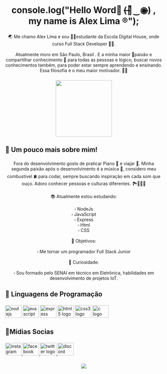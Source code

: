 <h1 align="center">console.log("Hello Word👋 (̶◉͛‿◉̶) , my name is Alex Lima ®");</h1>

###

<p align="center">🌏 Me chamo Alex Lima e sou 🧑‍🏫estudante da Escola Digital House, onde curso Full Stack Developer 🧑‍💻.<br><br>Atualmente moro em São Paulo, Brasil . E a minha maior 💙paixão e compartilhar conhecimento 🧠 para todas as pessoas e lógico, buscar novos conhecimentos também, para poder estar sempre aprendendo e ensinando. Essa filosofia é o meu maior motivador. 🧘‍♂</p>

###

<div align="center">
  <img height="180" src="https://octodex.github.com/images/daftpunktocat-guy.gif"  />
</div>

###

<h2 align="left">🧬 Um pouco mais sobre mim!</h2>

###

<p align="center">Fora do desenvolvimento gosto de praticar Piano 🎹 e viajar 🌄. Minha segunda paixão após o desenvolvimento é a música 🎼, considero meu combustível ⛽ para codar, sempre buscando inspiração em cada som que ouço. Adoro conhecer pessoas e culturas diferentes. 🏞🏰🏯🗽<br><br>📚 Atualmente estou estudando:<br><br>▫ NodeJs<br>▫ JavaScript<br>▫ Express<br>▫ Html<br>▫ CSS<br><br>🎯 Objetivos:<br><br>▫ Me tornar um programador Full Stack Junior<br><br>🎲 Curiosidade:<br><br>▫ Sou formado pelo SENAI em técnico em Eletrônica, habilidades em desenvolvimento de projetos IoT.</p>

###

<h2 align="left">🤖 Linguagens de Programação</h2>

###

<div align="left">
  <img src="https://cdn.jsdelivr.net/gh/devicons/devicon/icons/nodejs/nodejs-original.svg" height="40" width="52" alt="nodejs logo"  />
  <img src="https://cdn.jsdelivr.net/gh/devicons/devicon/icons/javascript/javascript-original.svg" height="40" width="52" alt="javascript logo"  />
  <img src="https://cdn.jsdelivr.net/gh/devicons/devicon/icons/express/express-original.svg" height="40" width="52" alt="express logo"  />
  <img src="https://cdn.jsdelivr.net/gh/devicons/devicon/icons/html5/html5-original.svg" height="40" width="52" alt="html5 logo"  />
  <img src="https://cdn.jsdelivr.net/gh/devicons/devicon/icons/css3/css3-original.svg" height="40" width="52" alt="css3 logo"  />
  <img src="https://cdn.jsdelivr.net/gh/devicons/devicon/icons/c/c-original.svg" height="40" width="52" alt="c logo"  />
</div>

###

<h2 align="left">🤳Mídias Socias</h2>

###

<div align="left">
  <a href="https://www.instagram.com/a1ex.lima" target="_blank">
    <img src="https://raw.githubusercontent.com/maurodesouza/profile-readme-generator/master/src/assets/icons/social/instagram/default.svg" width="52" height="40" alt="instagram logo"  />
  </a>
  <a href="https://www.facebook.com/alima07" target="_blank">
    <img src="https://raw.githubusercontent.com/maurodesouza/profile-readme-generator/master/src/assets/icons/social/facebook/default.svg" width="52" height="40" alt="facebook logo"  />
  </a>
  <a href="https://twitter.com/A1ex_0282" target="_blank">
    <img src="https://raw.githubusercontent.com/maurodesouza/profile-readme-generator/master/src/assets/icons/social/twitter/default.svg" width="52" height="40" alt="twitter logo"  />
  </a>
  <a href="Alima07#2276" target="_blank">
    <img src="https://raw.githubusercontent.com/maurodesouza/profile-readme-generator/master/src/assets/icons/social/discord/default.svg" width="52" height="40" alt="discord logo"  />
  </a>
</div>

###

<div align="center">
  <img src="https://profile-counter.glitch.me/Alima/count.svg?"  />
</div>

###
